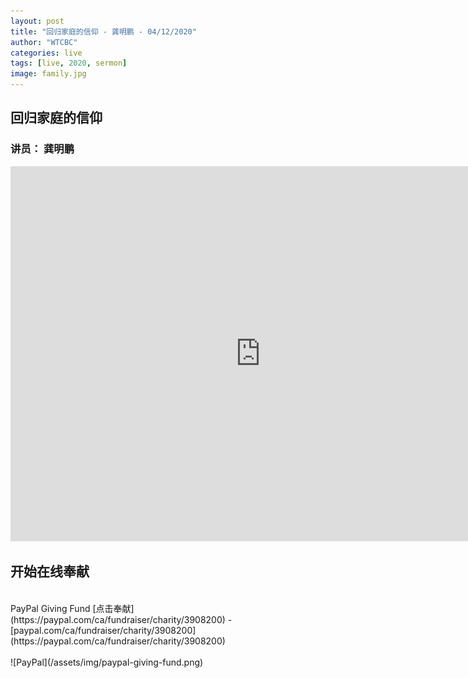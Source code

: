 ```yaml
---
layout: post
title: "回归家庭的信仰 - 龚明鹏 - 04/12/2020"
author: "WTCBC"
categories: live
tags: [live, 2020, sermon]
image: family.jpg
---
```


## 回归家庭的信仰

### 讲员： 龚明鹏

<iframe src="https://www.facebook.com/plugins/video.php?href=https%3A%2F%2Fwww.facebook.com%2Fwestcbc%2Fvideos%2F589407361650646%2F&show_text=0&width=560" width="800" height="600" style="border:none;overflow:hidden" scrolling="no" frameborder="0" allowTransparency="true" allowFullScreen="true"></iframe>

## 开始在线奉献
<br/>
PayPal Giving Fund [点击奉献](https://paypal.com/ca/fundraiser/charity/3908200) - [paypal.com/ca/fundraiser/charity/3908200](https://paypal.com/ca/fundraiser/charity/3908200)
<br/>
<br/>
![PayPal](/assets/img/paypal-giving-fund.png)
